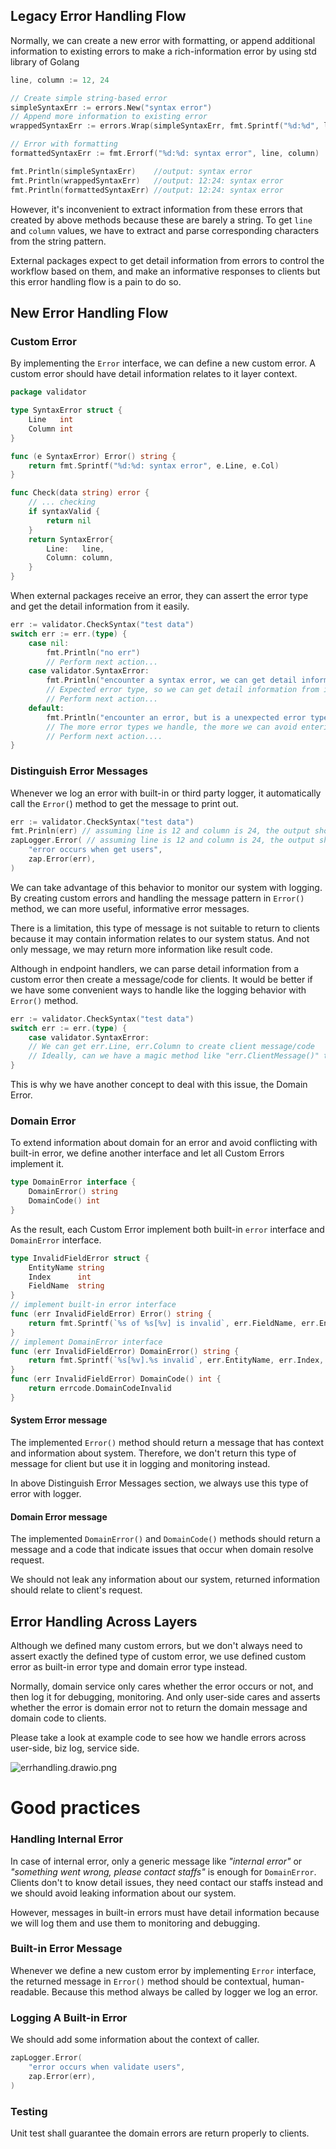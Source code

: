 ## Legacy Error Handling Flow
Normally, we can create a new error with formatting, or append additional information to existing errors to make a rich-information error by using std library of Golang
```go
line, column := 12, 24

// Create simple string-based error
simpleSyntaxErr := errors.New("syntax error")
// Append more information to existing error
wrappedSyntaxErr := errors.Wrap(simpleSyntaxErr, fmt.Sprintf("%d:%d", line, column))

// Error with formatting
formattedSyntaxErr := fmt.Errorf("%d:%d: syntax error", line, column)

fmt.Println(simpleSyntaxErr)    //output: syntax error
fmt.Println(wrappedSyntaxErr)   //output: 12:24: syntax error
fmt.Println(formattedSyntaxErr) //output: 12:24: syntax error
```

However, it's inconvenient to extract information from these errors that created by above methods because these are barely a string. To get `line` and `column` values, we have to extract and parse corresponding characters from the string pattern.

External packages expect to get detail information from errors to control the workflow based on them, and make an informative responses to clients but this error handling flow is a pain to do so.

## New Error Handling Flow

### Custom Error

By implementing the `Error` interface, we can define a new custom error.
A custom error should have detail information relates to it layer context.

```go
package validator

type SyntaxError struct {
	Line   int
	Column int
}

func (e SyntaxError) Error() string {
	return fmt.Sprintf("%d:%d: syntax error", e.Line, e.Col)
}

func Check(data string) error {
    // ... checking
    if syntaxValid {
        return nil
    }
    return SyntaxError{
        Line:   line,
        Column: column,
    }
}
```
When external packages receive an error, they can assert the error type and get the detail information from it easily.
```go
err := validator.CheckSyntax("test data")
switch err := err.(type) {
    case nil:
        fmt.Println("no err")
        // Perform next action...
    case validator.SyntaxError:   
        fmt.Println("encounter a syntax error, we can get detail information from it to handle", err.Line, err.Column)
        // Expected error type, so we can get detail information from it
        // Perform next action...
    default:
        fmt.Println("encounter an error, but is a unexpected error type")
        // The more error types we handle, the more we can avoid entering this case
        // Perform next action....
}
```

### Distinguish Error Messages

Whenever we log an error with built-in or third party logger, it automatically call the `Error(`) method to get the message to print out.
```go
err := validator.CheckSyntax("test data")
fmt.Prinln(err) // assuming line is 12 and column is 24, the output should be: "12:24: syntax error"
zapLogger.Error( // assuming line is 12 and column is 24, the output should be: "12:24: syntax error"
    "error occurs when get users",
    zap.Error(err), 
)
```
We can take advantage of this behavior to monitor our system with logging. By creating custom errors and handling the message pattern in `Error()` method, we can more useful, informative error messages.

There is a limitation, this type of message is not suitable to return to clients because it may contain information relates to our system status. And not only message, we may return more information like result code.

Although in endpoint handlers, we can parse detail information from a custom error then create a message/code for clients. It would be better if we have some convenient ways to handle like the logging behavior with `Error()` method.
```go
err := validator.CheckSyntax("test data")
switch err := err.(type) {
    case validator.SyntaxError:
	// We can get err.Line, err.Column to create client message/code
	// Ideally, can we have a magic method like "err.ClientMessage()" to get the final results for clients?
}
```
This is why we have another concept to deal with this issue, the Domain Error.

### Domain Error

To extend information about domain for an error and avoid conflicting with built-in error, we define another interface and let all Custom Errors implement it.
```go
type DomainError interface {
    DomainError() string
    DomainCode() int
}
```
As the result, each Custom Error implement both built-in `error` interface and `DomainError` interface.
```go
type InvalidFieldError struct {
	EntityName string
	Index      int
	FieldName  string
}
// implement built-in error interface
func (err InvalidFieldError) Error() string {
	return fmt.Sprintf(`%s of %s[%v] is invalid`, err.FieldName, err.EntityName, err.Index)
}
// implement DomainError interface
func (err InvalidFieldError) DomainError() string {
	return fmt.Sprintf(`%s[%v].%s invalid`, err.EntityName, err.Index, err.FieldName)
}
func (err InvalidFieldError) DomainCode() int {
	return errcode.DomainCodeInvalid
}
```

#### System Error message
The implemented `Error()` method should return a message that has context and information about system. Therefore, we don't return this type of message for client but use it in logging and monitoring instead.

In above Distinguish Error Messages section, we always use this type of error with logger.
#### Domain Error message
The implemented `DomainError()` and `DomainCode()` methods should return a message and a code that indicate issues that occur when domain resolve request.

We should not leak any information about our system, returned information should relate to
client's request.

## Error Handling Across Layers
Although we defined many custom errors, but we don't always need to assert exactly the defined type of custom error, we use defined custom error as built-in error type and domain error type instead.

Normally, domain service only cares whether the error occurs or not, and then log it for debugging, monitoring. And only user-side cares and asserts whether the error is domain error not to return the domain message and domain code to clients.

Please take a look at example code to see how we handle errors across user-side, biz log, service side.

![errhandling.drawio.png](errhandling.drawio.png)

# Good practices

### Handling Internal Error

In case of internal error, only a generic message like _"internal error"_ or _"something went wrong, please contact
staffs"_ is enough for `DomainError`. Clients don't to know detail issues, they need contact our staffs instead and we should avoid leaking information about our system.

However, messages in built-in errors must have detail information because we will log them and use them to monitoring and debugging.

### Built-in Error Message

Whenever we define a new custom error by implementing `Error` interface, the returned message in `Error()` method should
be contextual, human-readable. Because this method always be called by logger we log an error.

### Logging A Built-in Error

We should add some information about the context of caller.
```go
zapLogger.Error(
    "error occurs when validate users",
    zap.Error(err),
)
```

### Testing
Unit test shall guarantee the domain errors are return properly to clients.

